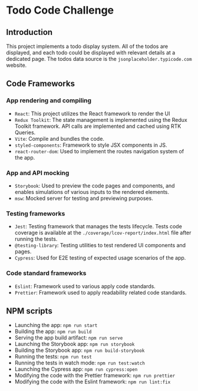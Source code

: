 # Todo Code Challenge

## Introduction

This project implements a todo display system.
All of the todos are displayed, and each todo could be displayed with relevant details at a dedicated page.
The todos data source is the `jsonplaceholder.typicode.com` website.

## Code Frameworks

### App rendering and compiling

- `React`: This project utilizes the React framework to render the UI
- `Redux Toolkit`: The state management is implemented using the Redux Toolkit framework. API calls are implemented and cached using RTK Queries.
- `Vite`: Compile and bundles the code.
- `styled-components`: Framework to style JSX components in JS.
- `react-router-dom`: Used to implement the routes navigation system of the app.

### App and API mocking

- `Storybook`: Used to preview the code pages and components, and enables simulations of various inputs to the rendered elements.
- `msw`: Mocked server for testing and previewing purposes.

### Testing frameworks

- `Jest`: Testing framework that manages the tests lifecycle. Tests code coverage is available at the `./coverage/lcov-report/index.html` file after running the tests.
- `@testing-library`: Testing utilities to test rendered UI components and pages.
- `Cypress`: Used for E2E testing of expected usage scenarios of the app.

### Code standard frameworks

- `Eslint`: Framework used to various apply code standards.
- `Prettier`: Framework used to apply readability related code standards.

## NPM scripts

- Launching the app: `npm run start`
- Building the app: `npm run build`
- Serving the app build artifact: `npm run serve`
- Launching the Storybook app: `npm run storybook`
- Building the Storybook app: `npm run build-storybook`
- Running the tests: `npm run test`
- Running the tests in watch mode: `npm run test:watch`
- Launching the Cypress app: `npm run cypress:open`
- Modifying the code with the Prettier framework: `npm run prettier`
- Modifying the code with the Eslint framework: `npm run lint:fix`
